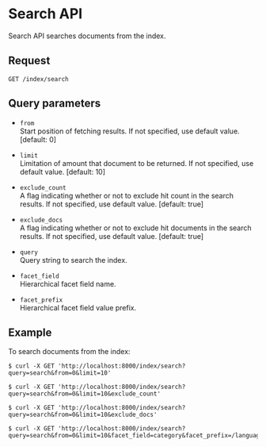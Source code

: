 # Search API

Search API searches documents from the index.

## Request

```text
GET /index/search
```

## Query parameters

- `from`  
Start position of fetching results. If not specified, use default value. [default: 0]

- `limit`  
Limitation of amount that document to be returned. If not specified, use default value. [default: 10]

- `exclude_count`  
A flag indicating whether or not to exclude hit count in the search results. If not specified, use default value. [default: true]

- `exclude_docs`  
A flag indicating whether or not to exclude hit documents in the search results. If not specified, use default value. [default: true]

- `query`  
Query string to search the index.

- `facet_field`  
Hierarchical facet field name.

- `facet_prefix`  
Hierarchical facet field value prefix.

## Example

To search documents from the index:

```text
$ curl -X GET 'http://localhost:8000/index/search?query=search&from=0&limit=10'
```

```text
$ curl -X GET 'http://localhost:8000/index/search?query=search&from=0&limit=10&exclude_count'
```

```text
$ curl -X GET 'http://localhost:8000/index/search?query=search&from=0&limit=10&exclude_docs'
```

```text
$ curl -X GET 'http://localhost:8000/index/search?query=search&from=0&limit=10&facet_field=category&facet_prefix=/language&facet_prefix=/category/search'
```
